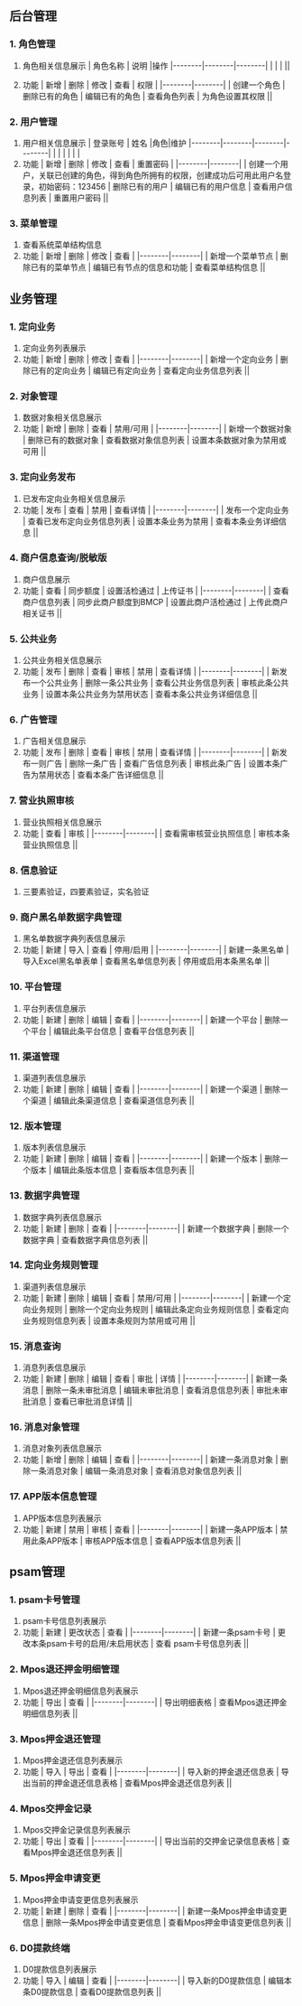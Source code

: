 ## 后台管理
### 1. 角色管理

1. 角色相关信息展示
| 角色名称 | 说明 |操作
|--------|--------|--------|
|        |        |        ||

2. 功能
| 新增 | 删除 | 修改 | 查看 | 权限 |
|--------|--------|
|  创建一个角色  |  删除已有的角色  |  编辑已有的角色  |  查看角色列表  | 为角色设置其权限 ||





### 2. 用户管理
1. 用户相关信息展示
| 登录账号 | 姓名 |角色|维护
|--------|--------|--------|--------|
|        |        |        |        |        |
2. 功能
| 新增 | 删除 | 修改 | 查看 | 重置密码 |
|--------|--------|
|  创建一个用户，关联已创建的角色，得到角色所拥有的权限，创建成功后可用此用户名登录，初始密码：123456  |  删除已有的用户  |  编辑已有的用户信息  |  查看用户信息列表  | 重置用户密码 ||


### 3. 菜单管理
1. 查看系统菜单结构信息
2. 功能
| 新增 | 删除 | 修改 | 查看 |
|--------|--------|
|  新增一个菜单节点  |  删除已有的菜单节点  |  编辑已有节点的信息和功能  |  查看菜单结构信息  ||



## 业务管理
### 1. 定向业务
1. 定向业务列表展示
2. 功能
| 新增 | 删除 | 修改 | 查看 |
|--------|--------|
|  新增一个定向业务  |  删除已有的定向业务  |  编辑已有定向业务  |  查看定向业务信息列表  ||

### 2. 对象管理
1. 数据对象相关信息展示
2. 功能
| 新增 | 删除 | 查看 | 禁用/可用 |
|--------|--------|
|  新增一个数据对象  |  删除已有的数据对象  |  查看数据对象信息列表  |  设置本条数据对象为禁用或可用  ||

### 3. 定向业务发布
1. 已发布定向业务相关信息展示
2. 功能
| 发布 | 查看 | 禁用 | 查看详情 |
|--------|--------|
|  发布一个定向业务  | 查看已发布定向业务信息列表 |  设置本条业务为禁用  |  查看本条业务详细信息  ||

### 4. 商户信息查询/脱敏版
1. 商户信息展示
2. 功能
| 查看 | 同步额度 | 设置活检通过 | 上传证书 |
|--------|--------|
|  查看商户信息列表  |  同步此商户额度到BMCP  | 设置此商户活检通过 | 上传此商户相关证书 ||

### 5. 公共业务
1. 公共业务相关信息展示
2. 功能
| 发布 | 删除 | 查看 | 审核 | 禁用 | 查看详情 |
|--------|--------|
|  新发布一个公共业务  |  删除一条公共业务  |  查看公共业务信息列表  |  审核此条公共业务 | 设置本条公共业务为禁用状态 | 查看本条公共业务详细信息 ||

### 6. 广告管理
1. 广告相关信息展示
2. 功能
| 发布 | 删除 | 查看 | 审核 | 禁用 | 查看详情 |
|--------|--------|
|  新发布一则广告  |  删除一条广告  |  查看广告信息列表  |  审核此条广告 | 设置本条广告为禁用状态 | 查看本条广告详细信息 ||

### 7. 营业执照审核
1. 营业执照相关信息展示
2. 功能
| 查看 | 审核 |
|--------|--------|
|  查看需审核营业执照信息  |  审核本条营业执照信息  ||

### 8. 信息验证
1. 三要素验证，四要素验证，实名验证

### 9. 商户黑名单数据字典管理
1. 黑名单数据字典列表信息展示
2. 功能
| 新建 | 导入 | 查看 | 停用/启用 |
|--------|--------|
| 新建一条黑名单 | 导入Excel黑名单表单 |  查看黑名单信息列表  |  停用或启用本条黑名单  ||

### 10. 平台管理
1. 平台列表信息展示
2. 功能
| 新建 | 删除 | 编辑 | 查看 |
|--------|--------|
| 新建一个平台 | 删除一个平台 |  编辑此条平台信息  |  查看平台信息列表  ||

### 11. 渠道管理
1. 渠道列表信息展示
2. 功能
| 新建 | 删除 | 编辑 | 查看 |
|--------|--------|
| 新建一个渠道 | 删除一个渠道 |  编辑此条渠道信息  |  查看渠道信息列表  ||

### 12. 版本管理
1. 版本列表信息展示
2. 功能
| 新建 | 删除 | 编辑 | 查看 |
|--------|--------|
| 新建一个版本 | 删除一个版本 |  编辑此条版本信息  |  查看版本信息列表  ||

### 13. 数据字典管理
1. 数据字典列表信息展示
2. 功能
| 新建 | 删除 | 查看 |
|--------|--------|
| 新建一个数据字典 | 删除一个数据字典  |  查看数据字典信息列表  ||

### 14. 定向业务规则管理
1. 渠道列表信息展示
2. 功能
| 新建 | 删除 | 编辑 | 查看 | 禁用/可用 |
|--------|--------|
| 新建一个定向业务规则 | 删除一个定向业务规则 |  编辑此条定向业务规则信息  |  查看定向业务规则信息列表  | 设置本条规则为禁用或可用 ||

### 15. 消息查询
1. 消息列表信息展示
2. 功能
| 新建 | 删除 | 编辑 | 查看 | 审批 | 详情 |
|--------|--------|
| 新建一条消息 | 删除一条未审批消息 |  编辑未审批消息  |  查看消息信息列表  | 审批未审批消息 | 查看已审批消息详情 ||

### 16. 消息对象管理
1. 消息对象列表信息展示
2. 功能
| 新增 | 删除 | 编辑 | 查看 |
|--------|--------|
| 新建一条消息对象 | 删除一条消息对象 |  编辑一条消息对象  |  查看消息对象信息列表  ||

### 17. APP版本信息管理
1. APP版本信息列表展示
2. 功能
| 新建 | 禁用 | 审核 | 查看 |
|--------|--------|
| 新建一条APP版本 | 禁用此条APP版本 |  审核APP版本信息  |  查看APP版本信息列表  ||

## psam管理

### 1. psam卡号管理
1. psam卡号信息列表展示
2. 功能
| 新建 | 更改状态 | 查看 |
|--------|--------|
| 新建一条psam卡号 | 更改本条psam卡号的启用/未启用状态 | 查看 psam卡号信息列表 ||

### 2. Mpos退还押金明细管理
1. Mpos退还押金明细信息列表展示
2. 功能
| 导出 | 查看 |
|--------|--------|
| 导出明细表格 | 查看Mpos退还押金明细信息列表 ||

### 3. Mpos押金退还管理
1. Mpos押金退还信息列表展示
2. 功能
| 导入 | 导出 | 查看 |
|--------|--------|
| 导入新的押金退还信息表 | 导出当前的押金退还信息表格 | 查看Mpos押金退还信息列表 ||

### 4. Mpos交押金记录
1. Mpos交押金记录信息列表展示
2. 功能
| 导出 | 查看 |
|--------|--------|
| 导出当前的交押金记录信息表格 | 查看Mpos押金退还信息列表 ||

### 5. Mpos押金申请变更
1. Mpos押金申请变更信息列表展示
2. 功能
| 新建 | 删除 | 查看 |
|--------|--------|
| 新建一条Mpos押金申请变更信息 | 删除一条Mpos押金申请变更信息 | 查看Mpos押金申请变更信息列表 ||

### 6. D0提款终端
1. D0提款信息列表展示
2. 功能
| 导入 | 编辑 | 查看 |
|--------|--------|
| 导入新的D0提款信息 | 编辑本条D0提款信息 | 查看D0提款信息列表 ||





